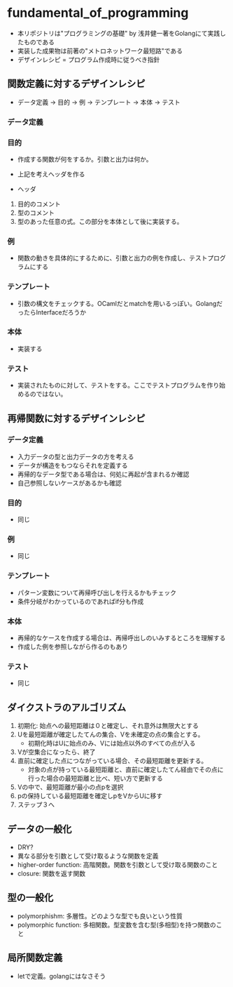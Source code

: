 # fundamental_of_programming

* 本リポジトリは"プログラミングの基礎" by 浅井健一著をGolangにて実践したものである
* 実装した成果物は前著の"メトロネットワーク最短路"である
* デザインレシピ = プログラム作成時に従うべき指針

## 関数定義に対するデザインレシピ
* データ定義 -> 目的 -> 例 -> テンプレート -> 本体 -> テスト

### データ定義

### 目的
* 作成する関数が何をするか。引数と出力は何か。
* 上記を考えヘッダを作る

* ヘッダ
1. 目的のコメント
2. 型のコメント
3. 型のあった任意の式。この部分を本体として後に実装する。

### 例
* 関数の動きを具体的にするために、引数と出力の例を作成し、テストプログラムにする

### テンプレート
* 引数の構文をチェックする。OCamlだとmatchを用いるっぽい。GolangだったらInterfaceだろうか

### 本体
* 実装する

### テスト
* 実装されたものに対して、テストをする。ここでテストプログラムを作り始めるのではない。

## 再帰関数に対するデザインレシピ
### データ定義
* 入力データの型と出力データの方を考える
* データが構造をもつならそれを定義する
* 再帰的なデータ型である場合は、何処に再起が含まれるか確認
* 自己参照しないケースがあるかも確認

### 目的
* 同じ

### 例
* 同じ

### テンプレート
* パターン変数について再帰呼び出しを行えるかもチェック
* 条件分岐がわかっているのであればif分も作成

### 本体
* 再帰的なケースを作成する場合は、再帰呼出しのいみするところを理解する
* 作成した例を参照しながら作るのもあり

### テスト
* 同じ

## ダイクストラのアルゴリズム
1. 初期化: 始点への最短距離は０と確定し、それ意外は無限大とする
2. Uを最短距離が確定したてんの集合、Vを未確定の点の集合とする。
	* 初期化時はUに始点のみ、Vには始点以外のすべての点が入る
3. Vが空集合になったら、終了
4. 直前に確定した点につながっている場合、その最短距離を更新する。
	* 対象の点が持っている最短距離と、直前に確定したてん経由でその点に行った場合の最短距離と比べ、短い方で更新する
5. Vの中で、最短距離が最小の点pを選択
6. pの保持している最短距離を確定しpをVからUに移す
7. ステップ３へ

## データの一般化
* DRY?　
* 異なる部分を引数として受け取るような関数を定義
* higher-order function: 高階関数。関数を引数として受け取る関数のこと
* closure: 関数を返す関数

## 型の一般化
* polymorphishm: 多層性。どのような型でも良いという性質
* polymorphic function: 多相関数。型変数を含む型(多相型)を持つ関数のこと

## 局所関数定義
* letで定義。golangにはなさそう